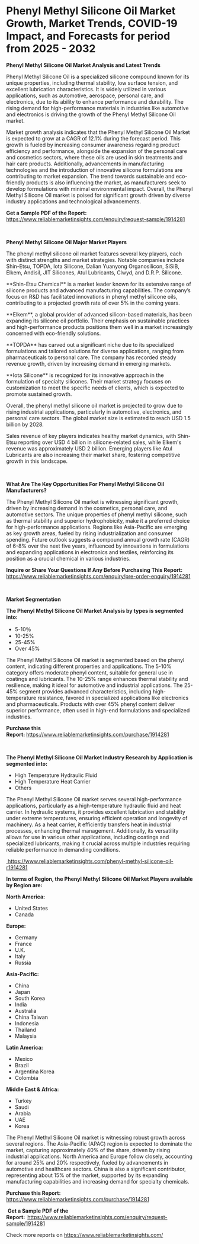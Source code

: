 <p><h1>Phenyl Methyl Silicone Oil Market Growth, Market Trends, COVID-19 Impact, and Forecasts for period from 2025 - 2032</h1></p><p><strong>Phenyl Methyl Silicone Oil Market Analysis and Latest Trends</strong></p>
<p><p>Phenyl Methyl Silicone Oil is a specialized silicone compound known for its unique properties, including thermal stability, low surface tension, and excellent lubrication characteristics. It is widely utilized in various applications, such as automotive, aerospace, personal care, and electronics, due to its ability to enhance performance and durability. The rising demand for high-performance materials in industries like automotive and electronics is driving the growth of the Phenyl Methyl Silicone Oil market.</p><p>Market growth analysis indicates that the Phenyl Methyl Silicone Oil Market is expected to grow at a CAGR of 12.1% during the forecast period. This growth is fueled by increasing consumer awareness regarding product efficiency and performance, alongside the expansion of the personal care and cosmetics sectors, where these oils are used in skin treatments and hair care products. Additionally, advancements in manufacturing technologies and the introduction of innovative silicone formulations are contributing to market expansion. The trend towards sustainable and eco-friendly products is also influencing the market, as manufacturers seek to develop formulations with minimal environmental impact. Overall, the Phenyl Methyl Silicone Oil market is poised for significant growth driven by diverse industry applications and technological advancements.</p></p>
<p><strong>Get a Sample PDF of the Report:&nbsp;</strong> <a href="https://www.reliablemarketinsights.com/enquiry/request-sample/1914281?utm_campaign=3031&utm_medium=2&utm_source=Github&utm_content=ia&utm_term=01042025&utm_id=phenyl-methyl-silicone-oil">https://www.reliablemarketinsights.com/enquiry/request-sample/1914281</a></p>
<p>&nbsp;</p>
<p><strong>Phenyl Methyl Silicone Oil Major Market Players</strong></p>
<p><p>The phenyl methyl silicone oil market features several key players, each with distinct strengths and market strategies. Notable companies include Shin-Etsu, TOPDA, Iota Silicone, Dalian Yuanyong Organosilicon, SiSiB, Elkem, Andisil, JIT Silicones, Atul Lubricants, Clwyd, and D.R.P. Silicone.</p><p>**Shin-Etsu Chemical** is a market leader known for its extensive range of silicone products and advanced manufacturing capabilities. The company’s focus on R&D has facilitated innovations in phenyl methyl silicone oils, contributing to a projected growth rate of over 5% in the coming years.</p><p>**Elkem**, a global provider of advanced silicon-based materials, has been expanding its silicone oil portfolio. Their emphasis on sustainable practices and high-performance products positions them well in a market increasingly concerned with eco-friendly solutions.</p><p>**TOPDA** has carved out a significant niche due to its specialized formulations and tailored solutions for diverse applications, ranging from pharmaceuticals to personal care. The company has recorded steady revenue growth, driven by increasing demand in emerging markets.</p><p>**Iota Silicone** is recognized for its innovative approach in the formulation of specialty silicones. Their market strategy focuses on customization to meet the specific needs of clients, which is expected to promote sustained growth.</p><p>Overall, the phenyl methyl silicone oil market is projected to grow due to rising industrial applications, particularly in automotive, electronics, and personal care sectors. The global market size is estimated to reach USD 1.5 billion by 2028.</p><p>Sales revenue of key players indicates healthy market dynamics, with Shin-Etsu reporting over USD 4 billion in silicone-related sales, while Elkem's revenue was approximately USD 2 billion. Emerging players like Atul Lubricants are also increasing their market share, fostering competitive growth in this landscape.</p></p>
<p>&nbsp;</p>
<p><strong>What Are The Key Opportunities For Phenyl Methyl Silicone Oil Manufacturers?</strong></p>
<p><p>The Phenyl Methyl Silicone Oil market is witnessing significant growth, driven by increasing demand in the cosmetics, personal care, and automotive sectors. The unique properties of phenyl methyl silicone, such as thermal stability and superior hydrophobicity, make it a preferred choice for high-performance applications. Regions like Asia-Pacific are emerging as key growth areas, fueled by rising industrialization and consumer spending. Future outlook suggests a compound annual growth rate (CAGR) of 6-8% over the next five years, influenced by innovations in formulations and expanding applications in electronics and textiles, reinforcing its position as a crucial chemical in various industries.</p></p>
<p><strong>Inquire or Share Your Questions If Any Before Purchasing This Report:</strong> <a href="https://www.reliablemarketinsights.com/enquiry/pre-order-enquiry/1914281?utm_campaign=3031&utm_medium=2&utm_source=Github&utm_content=ia&utm_term=01042025&utm_id=phenyl-methyl-silicone-oil">https://www.reliablemarketinsights.com/enquiry/pre-order-enquiry/1914281</a></p>
<p>&nbsp;</p>
<p><strong>Market Segmentation</strong></p>
<p><strong>The Phenyl Methyl Silicone Oil Market Analysis by types is segmented into:</strong></p>
<p><ul><li>5-10％</li><li>10-25%</li><li>25-45%</li><li>Over 45%</li></ul></p>
<p><p>The Phenyl Methyl Silicone Oil market is segmented based on the phenyl content, indicating different properties and applications. The 5-10% category offers moderate phenyl content, suitable for general use in coatings and lubricants. The 10-25% range enhances thermal stability and resilience, making it ideal for automotive and industrial applications. The 25-45% segment provides advanced characteristics, including high-temperature resistance, favored in specialized applications like electronics and pharmaceuticals. Products with over 45% phenyl content deliver superior performance, often used in high-end formulations and specialized industries.</p></p>
<p><strong>Purchase this Report:&nbsp;</strong><a href="https://www.reliablemarketinsights.com/purchase/1914281?utm_campaign=3031&utm_medium=2&utm_source=Github&utm_content=ia&utm_term=01042025&utm_id=phenyl-methyl-silicone-oil">https://www.reliablemarketinsights.com/purchase/1914281</a></p>
<p>&nbsp;</p>
<p><strong>The Phenyl Methyl Silicone Oil Market Industry Research by Application is segmented into:</strong></p>
<p><ul><li>High Temperature Hydraulic Fluid</li><li>High Temperature Heat Carrier</li><li>Others</li></ul></p>
<p><p>The Phenyl Methyl Silicone Oil market serves several high-performance applications, particularly as a high-temperature hydraulic fluid and heat carrier. In hydraulic systems, it provides excellent lubrication and stability under extreme temperatures, ensuring efficient operation and longevity of machinery. As a heat carrier, it efficiently transfers heat in industrial processes, enhancing thermal management. Additionally, its versatility allows for use in various other applications, including coatings and specialized lubricants, making it crucial across multiple industries requiring reliable performance in demanding conditions.</p></p>
<p><a href="https://www.reliablemarketinsights.com/phenyl-methyl-silicone-oil-r1914281?utm_campaign=3031&utm_medium=2&utm_source=Github&utm_content=ia&utm_term=01042025&utm_id=phenyl-methyl-silicone-oil">&nbsp;https://www.reliablemarketinsights.com/phenyl-methyl-silicone-oil-r1914281</a></p>
<p><strong>In terms of Region, the Phenyl Methyl Silicone Oil Market Players available by Region are:</strong></p>
<p>
    <p> <strong> North America: </strong>
        <ul>
            <li>United States</li>
            <li>Canada</li>
        </ul>
        </p> 
    <p> <strong> Europe: </strong>
        <ul>
            <li>Germany</li>
            <li>France</li>
            <li>U.K.</li>
            <li>Italy</li>
            <li>Russia</li>
        </ul>
        </p> 
    <p> <strong> Asia-Pacific: </strong>
        <ul>
            <li>China</li>
            <li>Japan</li>
            <li>South Korea</li>
            <li>India</li>
            <li>Australia</li>
            <li>China Taiwan</li>
            <li>Indonesia</li>
            <li>Thailand</li>
            <li>Malaysia</li>
        </ul>
        </p> 
    <p> <strong> Latin America: </strong>
        <ul>
            <li>Mexico</li>
            <li>Brazil</li>
            <li>Argentina Korea</li>
            <li>Colombia</li>
        </ul>
        </p> 
    <p> <strong> Middle East & Africa: </strong>
        <ul>
            <li>Turkey</li>
            <li>Saudi</li>
            <li>Arabia</li>
            <li>UAE</li>
            <li>Korea</li>
        </ul>
    </p>
    </p>
<p><p>The Phenyl Methyl Silicone Oil market is witnessing robust growth across several regions. The Asia-Pacific (APAC) region is expected to dominate the market, capturing approximately 40% of the share, driven by rising industrial applications. North America and Europe follow closely, accounting for around 25% and 20% respectively, fueled by advancements in automotive and healthcare sectors. China is also a significant contributor, representing about 15% of the market, supported by its expanding manufacturing capabilities and increasing demand for specialty chemicals.</p></p>
<p><strong>Purchase this Report: </strong><a href="https://www.reliablemarketinsights.com/purchase/1914281?utm_campaign=3031&utm_medium=2&utm_source=Github&utm_content=ia&utm_term=01042025&utm_id=phenyl-methyl-silicone-oil">https://www.reliablemarketinsights.com/purchase/1914281</a></p>
<p>&nbsp;<strong>Get a Sample PDF of the Report:&nbsp;&nbsp;</strong><a href="https://www.reliablemarketinsights.com/enquiry/request-sample/1914281?utm_campaign=3031&utm_medium=2&utm_source=Github&utm_content=ia&utm_term=01042025&utm_id=phenyl-methyl-silicone-oil">https://www.reliablemarketinsights.com/enquiry/request-sample/1914281</a></p>
<p><strong></strong></p>
<p>Check more reports on <a href="https://www.reliablemarketinsights.com/?utm_campaign=3031&utm_medium=2&utm_source=Github&utm_content=ia&utm_term=01042025&utm_id=phenyl-methyl-silicone-oil">https://www.reliablemarketinsights.com/</a></p>